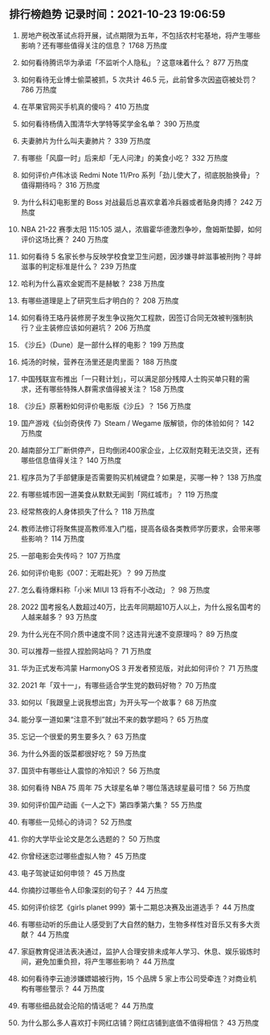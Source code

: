 
## 排行榜趋势 记录时间：2021-10-23 19:06:59
  
  1. 房地产税改革试点将开展，试点期限为五年，不包括农村宅基地，将产生哪些影响？还有哪些值得关注的信息？ 1768 万热度
    
  2. 如何看待腾讯华为承诺「不监听个人隐私」？这意味着什么？ 877 万热度
    
  3. 如何看待无业博士偷菜被抓，5 次共计 46.5 元，此前曾多次因盗窃被处罚？ 786 万热度
    
  4. 在苹果官网买手机真的傻吗？ 410 万热度
    
  5. 如何看待杨倩入围清华大学特等奖学金名单？ 390 万热度
    
  6. 夫妻肺片为什么叫夫妻肺片？ 339 万热度
    
  7. 有哪些「风靡一时」后来却「无人问津」的美食小吃？ 332 万热度
    
  8. 如何评价卢伟冰谈 Redmi Note 11/Pro 系列「劲儿使大了，彻底脱胎换骨」？值得期待吗？ 316 万热度
    
  9. 为什么科幻电影里的 Boss 对战最后总喜欢拿着冷兵器或者贴身肉搏？ 242 万热度
    
  10. NBA 21-22 赛季太阳 115:105 湖人，浓眉霍华德激烈争吵，詹姆斯垫脚，如何评价这场比赛？ 240 万热度
    
  11. 如何看待 5 名家长参与反映学校食堂卫生问题，因涉嫌寻衅滋事被刑拘？寻衅滋事的判定标准是什么？ 239 万热度
    
  12. 哈利为什么喜欢金妮而不是赫敏？ 238 万热度
    
  13. 有哪些道理是上了研究生后才明白的？ 208 万热度
    
  14. 如何看待王珞丹装修房子发生争议拖欠工程款，因签订合同无效被判强制执行？业主装修应该如何避坑？ 206 万热度
    
  15. 《沙丘》（Dune）是一部什么样的电影？ 199 万热度
    
  16. 炖汤的时候，营养在汤里还是肉里面？ 188 万热度
    
  17. 中国残联宣布推出「一只鞋计划」，可以满足部分残障人士购买单只鞋的需求，还有哪些特殊人群需求值得被关注？ 158 万热度
    
  18. 《沙丘》原著粉如何评价电影版《沙丘》？ 156 万热度
    
  19. 国产游戏《仙剑奇侠传 7》Steam / Wegame 版解锁，你的体验如何？ 142 万热度
    
  20. 越南部分工厂断供停产，日均倒闭400家企业，上亿双耐克鞋无法交货，还有哪些信息值得关注？ 140 万热度
    
  21. 程序员为了手部健康是否需要购买机械键盘？如果是，买哪一种？ 138 万热度
    
  22. 有哪些城市因一道美食从默默无闻到「网红城市」？ 119 万热度
    
  23. 经常熬夜的人身体损失了什么？ 118 万热度
    
  24. 教师法修订将聚焦提高教师准入门槛，提高各级各类教师学历要求，会带来哪些影响？ 114 万热度
    
  25. 一部电影会失传吗？ 107 万热度
    
  26. 如何评价电影《007：无暇赴死》？ 99 万热度
    
  27. 怎么看待爆料称「小米 MIUI 13 将有不小改动」？ 98 万热度
    
  28. 2022 国考报名人数超过40万，比去年同期超10万人以上，为什么报名国考的人越来越多？ 93 万热度
    
  29. 为什么光在不同介质中速度不同？这违背光速不变原理吗？ 89 万热度
    
  30. 可以推荐一些捏人捏脸网站吗？ 71 万热度
    
  31. 华为正式发布鸿蒙 HarmonyOS 3 开发者预览版，对此如何评价？ 71 万热度
    
  32. 2021 年「双十一」，有哪些适合学生党的数码好物？ 70 万热度
    
  33. 如何以「我跟皇上说我想出宫」为开头写一个故事？ 68 万热度
    
  34. 能分享一道如果“注意不到”就出不来的数学题吗？ 65 万热度
    
  35. 忘记一个很爱的男生要多久？ 63 万热度
    
  36. 为什么外面的饭菜都很好吃？ 59 万热度
    
  37. 国货中有哪些让人震惊的冷知识？ 56 万热度
    
  38. 如何看待 NBA 75 周年 75 大球星名单？哪位落选球星最可惜？ 56 万热度
    
  39. 如何评价国产动画《一人之下》第四季第六集？ 55 万热度
    
  40. 有哪些一见倾心的诗词？ 52 万热度
    
  41. 你的大学毕业论文是怎么选题的？ 50 万热度
    
  42. 你曾经迷恋过哪些虚拟人物？ 45 万热度
    
  43. 电子驾驶证如何申领？ 45 万热度
    
  44. 你摘抄过哪些令人印象深刻的句子？ 44 万热度
    
  45. 如何评价综艺《girls planet 999》第十二期总决赛及出道选手？ 44 万热度
    
  46. 有哪些动听的乐曲让人感受到了大自然的魅力，生物多样性对音乐又有多大贡献？ 44 万热度
    
  47. 家庭教育促进法表决通过，监护人合理安排未成年人学习、休息、娱乐锻炼时间，避免加重负担，将产生哪些影响？ 44 万热度
    
  48. 如何看待李云迪涉嫌嫖娼被行拘，15 个品牌 5 家上市公司受牵连？对商业机构有哪些警示？ 44 万热度
    
  49. 有哪些细品就会沦陷的情话呢？ 44 万热度
    
  50. 为什么那么多人喜欢打卡网红店铺？网红店铺到底值不值得相信？ 43 万热度
    